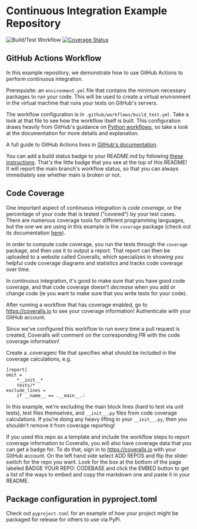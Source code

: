 # Continuous Integration Example Repository

![Build/Test Workflow](https://github.com/UWDATA515/ci_example/actions/workflows/build_test.yml/badge.svg)
[![Coverage Status](https://coveralls.io/repos/github/UWDATA515/ci_example/badge.svg?branch=main)](https://coveralls.io/github/UWDATA515/ci_example?branch=main)

## GitHub Actions Workflow

In this example repository, we demonstrate how to use GitHub Actions to
perform continuous integration.

Prerequisite: an `environment.yml` file that contains the minimum
necessary packages to run your code. This will be used to create a
virtual environment in the virtual machine that runs your tests on
GitHub's servers.

The workflow configuration is in `.github/workflows/build_test.yml`.
Take a look at that file to see how the workflow itself is built. This
configuration draws heavily from GitHub's guidance on
[Python workflows](https://docs.github.com/en/actions/automating-builds-and-tests/building-and-testing-python),
so take a look at the documentation for more details and explanation.

A full guide to GitHub Actions lives in [GitHub's documentation](https://docs.github.com/en/actions).

You can add a build status badge to your README.md by following [these instructions](https://docs.github.com/en/actions/monitoring-and-troubleshooting-workflows/adding-a-workflow-status-badge).
That's the little badge that you see at the top of this README! It will
report the main branch's workflow status, so that you can always
immediately see whether main is broken or not.


## Code Coverage

One important aspect of continuous integration is *code coverage*, or
the percentage of your code that is tested ("covered") by your test cases.
There are numerous coverage tools for different programming languages,
but the one we are using in this example is the `coverage` package
(check out its documentation [here](https://coverage.readthedocs.io)).

In order to compute code coverage, you run the tests through the
`coverage` package, and then use it to output a report. That report
can then be uploaded to a website called Coveralls, which specializes
in showing you helpful code coverage diagrams and statistics and tracks
code coverage over time.

In continuous integration, it's good to make sure that you have good
code coverage, and that code coverage doesn't *decrease* when you add
or change code (ie you want to make sure that you write tests for
your code).

After running a workflow that has coverage enabled, go to
https://coveralls.io to see your coverage information! Authenticate
with your GitHub account.

Since we've configured this workflow to run every time a pull request
is created, Coveralls will comment on the corresponding PR with the
code coverage information!

Create a .coveragerc file that specifies what should be included in the coverage calculations, e.g.

```
[report]
omit =  
    *__init__*
    tests/*
exclude_lines =
    if __name__ == .__main__.:
```

In this example, we're excluding the main block lines (hard to test
via unit tests), test files themselves, and `__init__.py` files from
code coverage calculations. If you're doing any heavy lifting in your
`__init__.py`, then you shouldn't remove it from coverage reporting!

If you used this repo as a template and include the workflow steps to
report coverage information to Coveralls, you will also have coverage data that you can get a badge for. To do that, sign in to https://coveralls.io with your GitHub account. On the left hand side select ADD REPOS and flip the slider switch for the repo you want. Look for the box at the bottom of the page labeled BADGE YOUR REPO: CODEBASE and click the EMBED button to get a list of the ways to embed and copy the markdown one and paste it in your README.

## Package configuration in pyproject.toml

Check out `pyproject.toml` for an example of how your project might be
packaged for release for others to use via PyPi.

